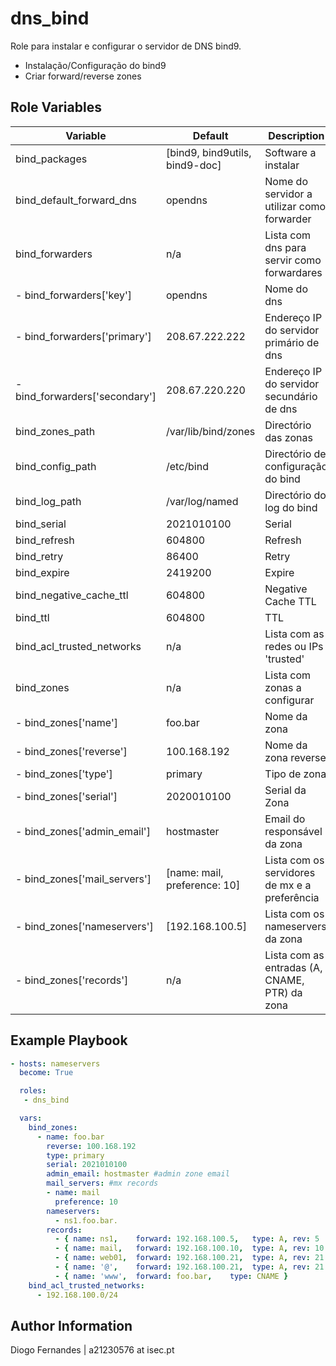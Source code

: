 dns_bind
=========

Role para instalar e configurar o servidor de DNS bind9.

+ Instalação/Configuração do bind9
+ Criar forward/reverse zones



Role Variables
--------------
| Variable                       | Default                        | Description                                   |
|--------------------------------|--------------------------------|-----------------------------------------------|
| bind_packages                  | [bind9, bind9utils, bind9-doc] | Software a instalar                           |
| bind_default_forward_dns       | opendns                        | Nome do servidor a utilizar como forwarder    |
| bind_forwarders                | n/a                            | Lista com dns para servir como forwardares    |
| - bind_forwarders['key']       | opendns                        | Nome do dns                                   |
| - bind_forwarders['primary']   | 208.67.222.222                 | Endereço IP do servidor primário de dns       |
| - bind_forwarders['secondary'] | 208.67.220.220                 | Endereço IP do servidor secundário de dns     |
| bind_zones_path                | /var/lib/bind/zones            | Directório das zonas                          |
| bind_config_path               | /etc/bind                      | Directório de configuração do bind            |
| bind_log_path                  | /var/log/named                 | Directório do log do bind                     |
| bind_serial                    | 2021010100                     | Serial                                        |
| bind_refresh                   | 604800                         | Refresh                                       |
| bind_retry                     | 86400                          | Retry                                         |
| bind_expire                    | 2419200                        | Expire                                        |
| bind_negative_cache_ttl        | 604800                         | Negative Cache TTL                            |
| bind_ttl                       | 604800                         | TTL                                           |
| bind_acl_trusted_networks      | n/a                            | Lista com as redes ou IPs 'trusted'           |
| bind_zones                     | n/a                            | Lista com zonas a configurar                  |
| - bind_zones['name']           | foo.bar                        | Nome da zona                                  |
| - bind_zones['reverse']        | 100.168.192                    | Nome da zona reverse                          |
| - bind_zones['type']           | primary                        | Tipo de zona                                  |
| - bind_zones['serial']         | 2020010100                     | Serial da Zona                                |
| - bind_zones['admin_email']    | hostmaster                     | Email do responsável da zona                  |
| - bind_zones['mail_servers']   | [name: mail, preference: 10]   | Lista com os servidores de mx e a preferência |
| - bind_zones['nameservers']    | [192.168.100.5]                | Lista com os nameservers da zona              |
| - bind_zones['records']        | n/a                            | Lista com as entradas (A, CNAME, PTR) da zona |


Example Playbook
----------------

```yaml
- hosts: nameservers
  become: True

  roles:
   - dns_bind

  vars:
    bind_zones:
      - name: foo.bar
        reverse: 100.168.192
        type: primary
        serial: 2021010100
        admin_email: hostmaster #admin zone email
        mail_servers: #mx records
        - name: mail
          preference: 10
        nameservers:
          - ns1.foo.bar.
        records:
          - { name: ns1,    forward: 192.168.100.5,   type: A, rev: 5  }
          - { name: mail,   forward: 192.168.100.10,  type: A, rev: 10 }
          - { name: web01,  forward: 192.168.100.21,  type: A, rev: 21 }
          - { name: '@',    forward: 192.168.100.21,  type: A, rev: 21 }
          - { name: 'www',  forward: foo.bar,    type: CNAME }
    bind_acl_trusted_networks:
      - 192.168.100.0/24

```


Author Information
------------------

Diogo Fernandes | a21230576 at isec.pt
